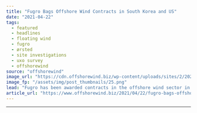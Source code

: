 ```yaml
---
title: "Fugro Bags Offshore Wind Contracts in South Korea and US"
date: "2021-04-22"
tags: 
  - featured
  - headlines
  - floating wind
  - fugro
  - ørsted
  - site investigations
  - uxo survey
  - offshorewind
source: "offshorewind"
image_url: "https://cdn.offshorewind.biz/wp-content/uploads/sites/2/2020/04/30110917/Fugro_Brasilis.png"
image_fp: "/assets/img/post_thumbnails/25.png"
lead: "Fugro has been awarded contracts in the offshore wind sector in South Korea and"
article_url: "https://www.offshorewind.biz/2021/04/22/fugro-bags-offshore-wind-contracts-in-south-korea-and-us/"
---
```


---
